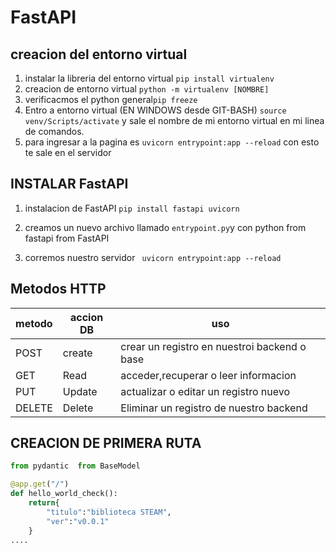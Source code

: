 # FastAPI
## creacion del entorno virtual
1. instalar la libreria del entorno virtual ````pip install virtualenv````
2. creacion de entorno virtual ````python -m virtualenv [NOMBRE]````
3. verificacmos el python general````pip freeze````
4. Entro a entorno virtual (EN WINDOWS desde GIT-BASH) ````source venv/Scripts/activate```` y sale el nombre de mi entorno virtual en mi linea de comandos.
5. para ingresar a la pagina es  ````uvicorn entrypoint:app --reload```` con esto te sale en el servidor 

## INSTALAR FastAPI
1. instalacion de FastAPI ````pip install fastapi uvicorn````
2. creamos un nuevo archivo llamado ````entrypoint.py````y con python
   from fastapi from FastAPI

3. corremos nuestro servidor ```` uvicorn entrypoint:app --reload````


##  Metodos HTTP 


|metodo|accion DB|uso|
|--|--|--|
|POST|create|crear un registro en nuestroi backend o base|
|GET|Read|acceder,recuperar o leer informacion |
|PUT|Update|actualizar o editar  un registro nuevo  |
|DELETE|Delete|Eliminar un registro de nuestro backend |


## CREACION DE PRIMERA RUTA 

```` PYTHON
from pydantic  from BaseModel

@app.get("/")
def hello_world_check():
    return{
        "titulo":"biblioteca STEAM",
        "ver":"v0.0.1"
    }
....
